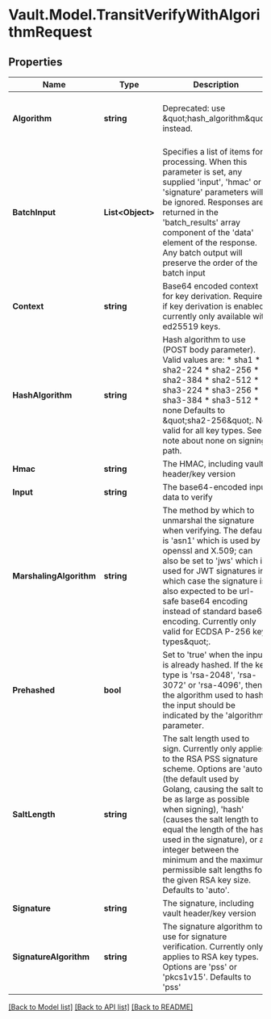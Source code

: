 # Vault.Model.TransitVerifyWithAlgorithmRequest

## Properties

Name | Type | Description | Notes
------------ | ------------- | ------------- | -------------
**Algorithm** | **string** | Deprecated: use \&quot;hash_algorithm\&quot; instead. | [optional] [default to "sha2-256"]
**BatchInput** | **List&lt;Object&gt;** | Specifies a list of items for processing. When this parameter is set, any supplied &#x27;input&#x27;, &#x27;hmac&#x27; or &#x27;signature&#x27; parameters will be ignored. Responses are returned in the &#x27;batch_results&#x27; array component of the &#x27;data&#x27; element of the response. Any batch output will preserve the order of the batch input | [optional] 
**Context** | **string** | Base64 encoded context for key derivation. Required if key derivation is enabled; currently only available with ed25519 keys. | [optional] 
**HashAlgorithm** | **string** | Hash algorithm to use (POST body parameter). Valid values are: * sha1 * sha2-224 * sha2-256 * sha2-384 * sha2-512 * sha3-224 * sha3-256 * sha3-384 * sha3-512 * none Defaults to \&quot;sha2-256\&quot;. Not valid for all key types. See note about none on signing path. | [optional] [default to "sha2-256"]
**Hmac** | **string** | The HMAC, including vault header/key version | [optional] 
**Input** | **string** | The base64-encoded input data to verify | [optional] 
**MarshalingAlgorithm** | **string** | The method by which to unmarshal the signature when verifying. The default is &#x27;asn1&#x27; which is used by openssl and X.509; can also be set to &#x27;jws&#x27; which is used for JWT signatures in which case the signature is also expected to be url-safe base64 encoding instead of standard base64 encoding. Currently only valid for ECDSA P-256 key types\&quot;. | [optional] [default to "asn1"]
**Prehashed** | **bool** | Set to &#x27;true&#x27; when the input is already hashed. If the key type is &#x27;rsa-2048&#x27;, &#x27;rsa-3072&#x27; or &#x27;rsa-4096&#x27;, then the algorithm used to hash the input should be indicated by the &#x27;algorithm&#x27; parameter. | [optional] 
**SaltLength** | **string** | The salt length used to sign. Currently only applies to the RSA PSS signature scheme. Options are &#x27;auto&#x27; (the default used by Golang, causing the salt to be as large as possible when signing), &#x27;hash&#x27; (causes the salt length to equal the length of the hash used in the signature), or an integer between the minimum and the maximum permissible salt lengths for the given RSA key size. Defaults to &#x27;auto&#x27;. | [optional] [default to "auto"]
**Signature** | **string** | The signature, including vault header/key version | [optional] 
**SignatureAlgorithm** | **string** | The signature algorithm to use for signature verification. Currently only applies to RSA key types. Options are &#x27;pss&#x27; or &#x27;pkcs1v15&#x27;. Defaults to &#x27;pss&#x27; | [optional] 

[[Back to Model list]](../README.md#documentation-for-models) [[Back to API list]](../README.md#documentation-for-api-endpoints) [[Back to README]](../README.md)

